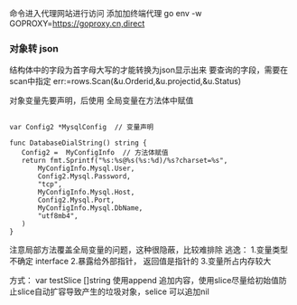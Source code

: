 命令进入代理网站进行访问 添加加终端代理
go env -w GOPROXY=https://goproxy.cn,direct

### 对象转 json
结构体中的字段为首字母大写的才能转换为json显示出来
要查询的字段，需要在scan中指定
 err:=rows.Scan(&u.Orderid,&u.projectid,&u.Status) 
 
 对象变量先要声明，后使用
 全局变量在方法体中赋值
 ```cassandraql

var Config2 *MysqlConfig  // 变量声明

func DatabaseDialString() string {
	Config2 =  MyConfigInfo  // 方法体赋值
	return fmt.Sprintf("%s:%s@%s(%s:%d)/%s?charset=%s",
		MyConfigInfo.Mysql.User,
		Config2.Mysql.Password,
		"tcp",
		MyConfigInfo.Mysql.Host,
		Config2.Mysql.Port,
		MyConfigInfo.Mysql.DbName,
		"utf8mb4",
	)
}

```

注意局部方法覆盖全局变量的问题，这种很隐蔽，比较难排除
逃逸：
1.变量类型不确定 interface
2.暴露给外部指针， 返回值是指针的
3.变量所占内存较大

方式：
var testSlice []string
使用append 追加内容，使用slice尽量给初始值防止slice自动扩容导致产生的垃圾对象，selice 可以追加nil